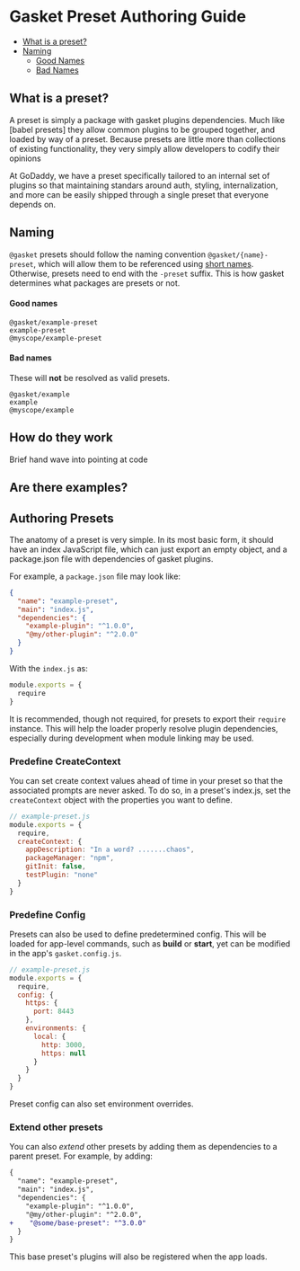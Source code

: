 # Gasket Preset Authoring Guide

* [What is a preset?](#what-is-a-preset)
* [Naming](#naming)
  * [Good Names](#good-names)
  * [Bad Names](#bad-names)

## What is a preset?

A preset is simply a package with gasket plugins dependencies. Much like
[babel presets] they allow common plugins to be grouped together, and loaded by
way of a preset. Because presets are little more than collections of existing
functionality, they very simply allow developers to codify their opinions

At GoDaddy, we have a preset specifically tailored to an internal set of plugins
so that maintaining standars around auth, styling, internalization, and more
can be easily shipped through a single preset that everyone depends on.

## Naming

`@gasket` presets should follow the naming convention `@gasket/{name}-preset`,
which will allow them to be referenced using [short names](#short-names).
Otherwise, presets need to end with the `-preset` suffix. This is how gasket
determines what packages are presets or not.

#### Good names

```
@gasket/example-preset
example-preset
@myscope/example-preset
```

#### Bad names

These will **not** be resolved as valid presets.

```
@gasket/example
example
@myscope/example
```

## How do they work

Brief hand wave into pointing at code

## Are there examples?

<!-- BELOW THIS LINE IS PRIOR ART -->

## Authoring Presets

The anatomy of a preset is very simple. In its most basic form, it should have
an index JavaScript file, which can just export an empty object, and a
package.json file with dependencies of gasket plugins.

For example, a `package.json` file may look like:

```json
{
  "name": "example-preset",
  "main": "index.js",
  "dependencies": {
    "example-plugin": "^1.0.0",
    "@my/other-plugin": "^2.0.0"
  }
}
```

With the `index.js` as:

```js
module.exports = {
  require
}
```

It is recommended, though not required, for presets to export their `require`
instance. This will help the loader properly resolve plugin dependencies,
especially during development when module linking may be used.

### Predefine CreateContext

You can set create context values ahead of time in your preset so that the
associated prompts are never asked. To do so, in a preset's index.js, set the
`createContext` object with the properties you want to define.

```js
// example-preset.js
module.exports = {
  require,
  createContext: {
    appDescription: "In a word? .......chaos",
    packageManager: "npm",
    gitInit: false,
    testPlugin: "none"
  }
}
```

### Predefine Config

Presets can also be used to define predetermined config. This will be loaded
for app-level commands, such as **build** or **start**, yet can be modified
in the app's `gasket.config.js`.

```js
// example-preset.js
module.exports = {
  require,
  config: {
    https: {
      port: 8443
    },
    environments: {
      local: {
        http: 3000,
        https: null
      }
    }
  }
}
```

Preset config can also set environment overrides.

### Extend other presets

You can also _extend_ other presets by adding them as dependencies to a parent
preset. For example, by adding:

```diff
{
  "name": "example-preset",
  "main": "index.js",
  "dependencies": {
    "example-plugin": "^1.0.0",
    "@my/other-plugin": "^2.0.0",
+    "@some/base-preset": "^3.0.0"
  }
}
```

This base preset's plugins will also be registered when the app loads.

[babel preset]: https://babeljs.io/docs/en/presets
